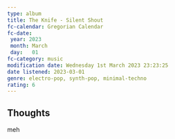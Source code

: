 ```yaml
---
type: album 
title: The Knife - Silent Shout
fc-calendar: Gregorian Calendar
fc-date: 
 year: 2023
 month: March
 day:   01
fc-category: music
modification date: Wednesday 1st March 2023 23:23:25
date listened: 2023-03-01
genre: electro-pop, synth-pop, minimal-techno
rating: 6
---
```

## Thoughts

meh